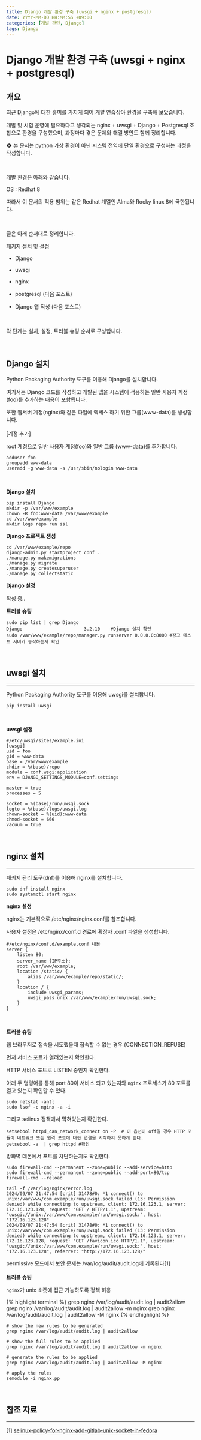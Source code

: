 ```yaml
---
title: Django 개발 환경 구축 (uwsgi + nginx + postgresql)
date: YYYY-MM-DD HH:MM:SS +09:00
categories: [개발 관련, Django]
tags: Django
---
```


# Django 개발 환경 구축 (uwsgi + nginx + postgresql)

## 개요

최근 Django에 대한 흥미를 가지게 되어 개발 연습삼아 환경을 구축해 보았습니다.

개발 및 시험 운영에 필요하다고 생각되는 nginx + uwsgi + Django + Postgresql 조합으로 환경을 구성했으며, 과정마다 겪은 문제와 해결 방안도 함께 정리합니다.

❖ 본 문서는 python 가상 환경이 아닌 시스템 전역에 단일 환경으로 구성하는 과정을 작성합니다.

​

개발 환경은 아래와 같습니다.

OS : Redhat 8

따라서 이 문서의 적용 범위는 같은 Redhat 계열인 Alma와 Rocky linux 8에 국한됩니다.

​

글은 아래 순서대로 정리합니다.

패키지 설치 및 설정

* Django

* uwsgi

* nginx

* postgresql (다음 포스트)

* Django 앱 작성 (다음 포스트)

​

각 단계는 설치, 설정, 트러블 슈팅 순서로 구성합니다.

​

## Django 설치

Python Packaging Authority 도구를 이용해 Django를 설치합니다.

여기서는 Django 코드를 작성하고 개발된 앱을 시스템에 적용하는 일반 사용자 계정(foo)를 추가하는 내용이 포함됩니다.

또한 웹서버 계정(nginx)와 같은 파일에 엑세스 하기 위한 그룹(www-data)를 생성합니다.
<br><br>
[계정 추가]

root 계정으로 일반 사용자 계정(foo)와 일반 그룹 (www-data)를 추가합니다.

```{shell}
adduser foo
groupadd www-data
useradd -g www-data -s /usr/sbin/nologin www-data
```
<br>

**Django 설치**

```{shell}
pip install Django
mkdir -p /var/www/example
chown -R foo:www-data /var/www/example
cd /var/www/example
mkdir logs repo run ssl
```

**Django 프로젝트 생성**

```{shell}
cd /var/www/example/repo
django-admin.py startproject conf .
./manage.py makemigrations
./manage.py migrate
./manage.py createsuperuser
./manage.py collectstatic
```

**Django 설정**

작성 중..

**트러블 슈팅**

```{shell}
sudo pip list | grep Django
Django                       3.2.10    #Django 설치 확인
sudo /var/www/example/repo/manager.py runserver 0.0.0.0:8000 #장고 테스트 서버가 동작하는지 확인
```

<br>

## uwsgi 설치
---
Python Packaging Authority 도구를 이용해 uwsgi를 설치합니다.
```{shell}
pip install uwsgi
```

<br>

**uwsgi 설정**
```{shell}
#/etc/uwsgi/sites/example.ini
[uwsgi]
uid = foo
gid = www-data
base = /var/www/example
chdir = %(base)/repo
module = conf.wsgi:application
env = DJANGO_SETTINGS_MODULE=conf.settings

master = true
processes = 5

socket = %(base)/run/uwsgi.sock
logto = %(base)/logs/uwsgi.log
chown-socket = %(uid):www-data
chmod-socket = 666
vacuum = true
```

<br>

## nginx 설치

---

패키지 관리 도구(dnf)를 이용해 nginx를 설치합니다.

```{shell}
sudo dnf install nginx
sudo systemctl start nginx
```

**nginx 설정**

nginx는 기본적으로 /etc/nginx/nginx.conf를 참조합니다.

사용자 설정은 /etc/nginx/conf.d 경로에 확장자 .conf 파일을 생성합니다.

```{shell}
#/etc/nginx/conf.d/example.conf 내용
server {
    listen 80;
    server_name {IP주소};
    root /var/www/example;
    location /static/ {
        alias /var/www/example/repo/static/;
    }
    location / {
        include uwsgi_params;
        uwsgi_pass unix:/var/www/example/run/uwsgi.sock;
    }
}
```

<br>

**트러블 슈팅**

웹 브라우저로 접속을 시도했을때 접속할 수 없는 경우 (CONNECTION_REFUSE)

먼저 서비스 포트가 열려있는지 확인한다.

HTTP 서비스 포트로 LISTEN 중인지 확인한다.

아래 두 명령어를 통해 port 80이 서비스 되고 있는지와 `nginx` 프로세스가 80 포트를 열고 있는지 확인할 수 있다.

```{shell}
sudo netstat -antl
sudo lsof -c nginx -a -i
```

그리고 selinux 정책에서 막혀있는지 확인한다.

```{shell}
setsebool httpd_can_network_connect on -P  # 이 옵션이 off일 경우 HTTP 모듈이 네트워크 또는 원격 포트에 대한 연결을 시작하지 못하게 한다.
getsebool -a  | grep httpd #확인
```

방화벽 데몬에서 포트를 차단하는지도 확인한다.

```{shell}
sudo firewall-cmd --permanent --zone=public --add-service=http
sudo firewall-cmd --permanent --zone=public --add-port=80/tcp
firewall-cmd --reload
```

```{shell}
tail -f /var/log/nginx/error.log
2024/09/07 21:47:54 [crit] 31478#0: *1 connect() to unix:/var/www/com.example/run/uwsgi.sock failed (13: Permission denied) while connecting to upstream, client: 172.16.123.1, server: 172.16.123.128, request: "GET / HTTP/1.1", upstream: "uwsgi://unix:/var/www/com.example/run/uwsgi.sock:", host: "172.16.123.128"
2024/09/07 21:47:54 [crit] 31478#0: *1 connect() to unix:/var/www/com.example/run/uwsgi.sock failed (13: Permission denied) while connecting to upstream, client: 172.16.123.1, server: 172.16.123.128, request: "GET /favicon.ico HTTP/1.1", upstream: "uwsgi://unix:/var/www/com.example/run/uwsgi.sock:", host: "172.16.123.128", referrer: "http://172.16.123.128/"
```

permissive 모드에서 보안 문제는 /var/log/audit/audit.log에 기록된다[1]
​<br>
<br>
**트러블 슈팅**

`nginx`가 unix 소켓에 접근 가능하도록 정책 허용

{% highlight terminal %}
grep nginx /var/log/audit/audit.log | audit2allow
grep nginx /var/log/audit/audit.log | audit2allow -m nginx
grep nginx /var/log/audit/audit.log | audit2allow -M nginx
{% endhighlight %}

```{shell}
# show the new rules to be generated
grep nginx /var/log/audit/audit.log | audit2allow

# show the full rules to be applied
grep nginx /var/log/audit/audit.log | audit2allow -m nginx

# generate the rules to be applied
grep nginx /var/log/audit/audit.log | audit2allow -M nginx

# apply the rules
semodule -i nginx.pp
```

<br>

## 참조 자료
---

[1] [selinux-policy-for-nginx-add-gitlab-unix-socket-in-fedora]("https://axilleas.me/en/blog/2013/selinux-policy-for-nginx-and-gitlab-unix-socket-in-fedora-19/")
